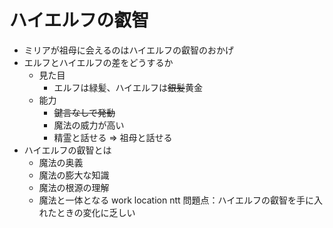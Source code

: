 # ハイエルフの叡智
- ミリアが祖母に会えるのはハイエルフの叡智のおかげ
- エルフとハイエルフの差をどうするか
  - 見た目
    - エルフは緑髪、ハイエルフは~~銀髪~~黄金
  - 能力
    - ~~鍵言なしで発動~~
    - 魔法の威力が高い
    - 精霊と話せる => 祖母と話せる
- ハイエルフの叡智とは
  - 魔法の奥義
  - 魔法の膨大な知識
  - 魔法の根源の理解
  - 魔法と一体となる
work location
ntt 問題点：ハイエルフの叡智を手に入れたときの変化に乏しい
